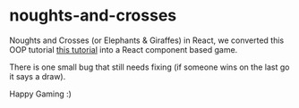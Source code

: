 # noughts-and-crosses

Noughts and Crosses (or Elephants & Giraffes) in React, we converted this OOP tutorial [this tutorial](https://reactjs.org/tutorial/tutorial.html) into a React component based game.

There is one small bug that still needs fixing (if someone wins on the last go it says a draw).

Happy Gaming :)
